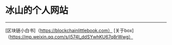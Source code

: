# 冰山的个人网站
---
[区块链小白书]（https://blockchainlittlebook.com）
[关于box]（https://mp.weixin.qq.com/s/j574I_ddSYwhKU67q8rWwg）

